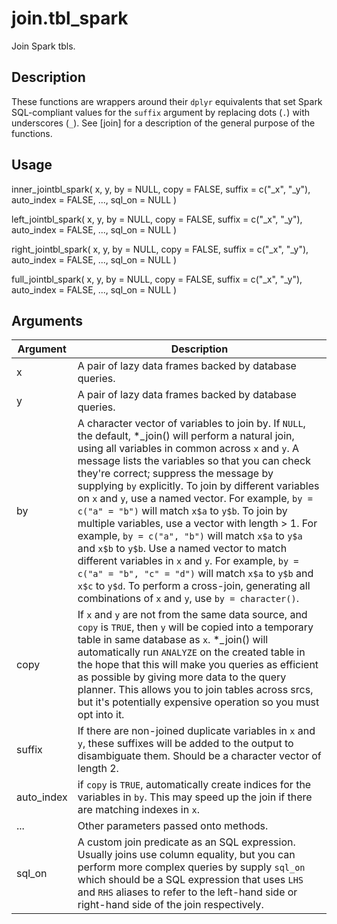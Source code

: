 # join.tbl_spark


Join Spark tbls.




## Description

These functions are wrappers around their `dplyr` equivalents that set
Spark SQL-compliant values for the `suffix` argument by replacing dots (`.`)
with underscores (`_`). See [join] for a description of the general purpose
of the functions.





## Usage

inner_jointbl_spark(
  x,
  y,
  by = NULL,
  copy = FALSE,
  suffix = c("_x", "_y"),
  auto_index = FALSE,
  ...,
  sql_on = NULL
)

left_jointbl_spark(
  x,
  y,
  by = NULL,
  copy = FALSE,
  suffix = c("_x", "_y"),
  auto_index = FALSE,
  ...,
  sql_on = NULL
)

right_jointbl_spark(
  x,
  y,
  by = NULL,
  copy = FALSE,
  suffix = c("_x", "_y"),
  auto_index = FALSE,
  ...,
  sql_on = NULL
)

full_jointbl_spark(
  x,
  y,
  by = NULL,
  copy = FALSE,
  suffix = c("_x", "_y"),
  auto_index = FALSE,
  ...,
  sql_on = NULL
)





## Arguments


Argument      |Description
------------- |----------------
x | A pair of lazy data frames backed by database queries.
y | A pair of lazy data frames backed by database queries.
by | A character vector of variables to join by.  If ``NULL``, the default, *_join() will perform a natural join, using all variables in common across ``x`` and ``y``. A message lists the variables so that you can check they're correct; suppress the message by supplying ``by`` explicitly.  To join by different variables on ``x`` and ``y``, use a named vector. For example, ``by = c("a" = "b")`` will match ``x$a`` to ``y$b``.  To join by multiple variables, use a vector with length > 1. For example, ``by = c("a", "b")`` will match ``x$a`` to ``y$a`` and ``x$b`` to ``y$b``. Use a named vector to match different variables in ``x`` and ``y``. For example, ``by = c("a" = "b", "c" = "d")`` will match ``x$a`` to ``y$b`` and ``x$c`` to ``y$d``.  To perform a cross-join, generating all combinations of ``x`` and ``y``, use ``by = character()``.
copy | If ``x`` and ``y`` are not from the same data source, and ``copy`` is ``TRUE``, then ``y`` will be copied into a temporary table in same database as ``x``. *_join() will automatically run ``ANALYZE`` on the created table in the hope that this will make you queries as efficient as possible by giving more data to the query planner.  This allows you to join tables across srcs, but it's potentially expensive operation so you must opt into it.
suffix | If there are non-joined duplicate variables in ``x`` and ``y``, these suffixes will be added to the output to disambiguate them. Should be a character vector of length 2.
auto_index | if ``copy`` is ``TRUE``, automatically create indices for the variables in ``by``. This may speed up the join if there are matching indexes in ``x``.
... | Other parameters passed onto methods.
sql_on | A custom join predicate as an SQL expression. Usually joins use column equality, but you can perform more complex queries by supply ``sql_on`` which should be a SQL expression that uses ``LHS`` and ``RHS`` aliases to refer to the left-hand side or right-hand side of the join respectively.






